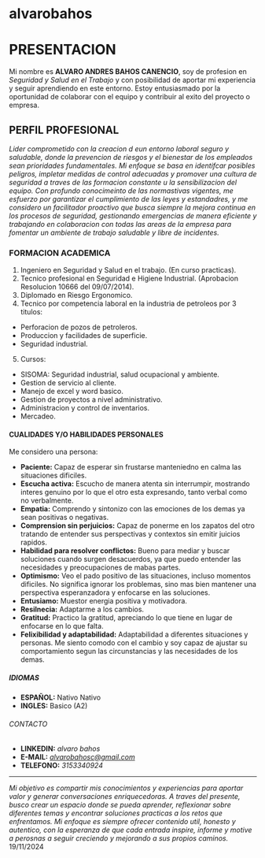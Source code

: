 # alvarobahos
# PRESENTACION
Mi nombre es **ALVARO ANDRES BAHOS CANENCIO**, soy de profesion en *Seguridad y Salud en el Trabajo* y con posibilidad de aportar mi experiencia y seguir aprendiendo en este entorno. Estoy entusiasmado por la oportunidad de colaborar con el equipo y contribuir al exito del proyecto o empresa.
## PERFIL PROFESIONAL
*Lider comprometido con la creacion d eun entorno laboral seguro y saludable, donde la prevencion de riesgos y el bienestar de los empleados sean prioridades fundamentales. Mi enfoque se basa en identifcar posibles peligros, impletar medidas de control adecuadas y promover una cultura de seguridad a traves de las formacion constante u la sensibilizacion del equipo. Con profundo conocimeinto de las normastivas vigentes, me esfuerzo por garantizar el cumplimiento de las leyes y estandadres, y me considero un facilitador proactivo que busca siempre la mejora continua en los procesos de seguridad, gestionando emergencias de manera eficiente y trabajando en colaboracion con todas las areas de la empresa para fomentar un ambiente de trabajo saludable y libre de incidentes.*
### FORMACION ACADEMICA
1. Ingeniero en Seguridad y Salud en el trabajo. (En curso practicas).
2. Tecnico profesional en Seguridad e Higiene Industrial. (Aprobacion Resolucion 10666 del 09/07/2014).
3. Diplomado en Riesgo Ergonomico.
4. Tecnico por competencia laboral en la industria de petroleos por 3 titulos:
- Perforacion de pozos de petroleros.
- Produccion y facilidades de superficie.
- Seguridad industrial.
5. Cursos:
- SISOMA: Seguridad industrial, salud ocupacional y ambiente.
- Gestion de servicio al cliente.
- Manejo de excel y word basico.
- Gestion de proyectos a nivel administrativo.
- Administracion y control de inventarios.
- Mercadeo.
#### CUALIDADES Y/O HABILIDADES PERSONALES
Me considero una persona:
- **Paciente:** Capaz de esperar sin frustarse manteniedno en calma las situaciones dificiles.
- **Escucha activa:** Escucho de manera atenta sin interrumpir, mostrando interes genuino por lo que el otro esta expresando, tanto verbal como no verbalmente.
- **Empatia:** Comprendo y sintonizo con las emociones de los demas ya sean positivas o negativas.
- **Comprension sin perjuicios:** Capaz de ponerme en los zapatos del otro tratando de entender sus perspectivas y contextos sin emitir juicios rapidos.
- **Habilidad para resolver conflictos:** Bueno para mediar y buscar soluciones cuando surgen desacuerdos, ya que puedo entender las necesidades y preocupaciones de mabas partes.
- **Optimismo:** Veo el pado positivo de las situaciones, incluso momentos dificiles. No significa ignorar los problemas, sino mas bien mantener una perspectiva esperanzadora y enfocarse en las soluciones.
- **Entusiamo:** Muestor energia positiva y motivadora.
- **Resilnecia:** Adaptarme a los cambios.
- **Gratitud:** Practico la gratitud, apreciando lo que tiene en lugar de enfocarse en lo que falta.
- **Felixibilidad y adaptabilidad:** Adaptabilidad a diferentes situaciones y personas. Me siento comodo con el cambio y soy capaz de ajustar su comportamiento segun las circunstancias y las necesidades de los demas.
##### IDIOMAS
- **ESPAÑOL:** Nativo Nativo
- **INGLES:** Basico (A2)
###### CONTACTO
- **LINKEDIN:** *alvaro bahos*
- **E-MAIL:** *alvarobahosc@gmail.com*
- **TELEFONO:** *3153340924*
---
*Mi objetivo es compartir mis conocimientos y experiencias para aportar valor y generar conversaciones enriquecedoras. A traves del presente, busco crear un espacio donde se pueda aprender, reflexionar sobre diferentes temas y encontrar soluciones practicas a los retos que enfrentamos. Mi enfoque es siempre ofrecer contenido util, honesto y autentico, con la esperanza de que cada entrada inspire, informe y motive a perosnas a seguir creciendo y mejorando a sus propios caminos.*
19/11/2024
